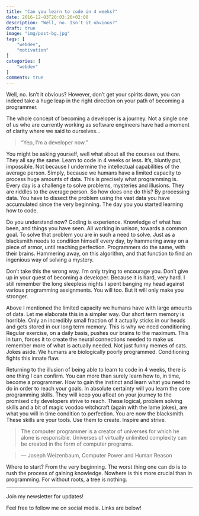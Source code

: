```yaml
---
title: "Can you learn to code in 4 weeks?"
date: 2016-12-03T20:03:26+02:00
description: "Well, no. Isn’t it obvious?"
draft: true
image: "img/post-bg.jpg"
tags: [
    "webdev",
    "motivation"
]
categories: [
    "webdev"
]
comments: true
---
```


Well, no. Isn’t it obvious? However, don’t get your spirits down, you can indeed take a huge leap in the right direction on your path of becoming a programmer.


The whole concept of becoming a developer is a journey. Not a single one of us who are currently working as software engineers have had a moment of clarity where we said to ourselves…

> “Yep, I’m a developer now.”

You might be asking yourself, well what about all the courses out there. They all say the same. Learn to code in 4 weeks or less. It’s, bluntly put, impossible. Not because I undermine the intellectual capabilities of the average person. Simply, because we humans have a limited capacity to process huge amounts of data. This is precisely what programming is. Every day is a challenge to solve problems, mysteries and illusions. They are riddles to the average person. So how does one do this? By processing data. You have to dissect the problem using the vast data you have accumulated since the very beginning. The day you you started learning how to code.

Do you understand now? Coding is experience. Knowledge of what has been, and things you have seen. All working in unison, towards a common goal. To solve that problem you are in such a need to solve. Just as a blacksmith needs to condition himself every day, by hammering away on a piece of armor, until reaching perfection. Programmers do the same, with their brains. Hammering away, on this algorithm, and that function to find an ingenious way of solving a mystery.


Don’t take this the wrong way. I’m only trying to encourage you. Don’t give up in your quest of becoming a developer. Because it is hard, very hard. I still remember the long sleepless nights I spent banging my head against various programming assignments. You will too. But it will only make you stronger.

Above I mentioned the limited capacity we humans have with large amounts of data. Let me elaborate this in a simpler way. Our short term memory is horrible. Only an incredibly small fraction of it actually sticks in our heads and gets stored in our long term memory. This is why we need conditioning. Regular exercise, on a daily basis, pushes our brains to the maximum. This in turn, forces it to create the neural connections needed to make us remember more of what is actually needed. Not just funny memes of cats. Jokes aside. We humans are biologically poorly programmed. Conditioning fights this innate flaw.

Returning to the illusion of being able to learn to code in 4 weeks, there is one thing I can confirm. You can more than surely learn how to, in time, become a programmer. How to gain the instinct and learn what you need to do in order to reach your goals. In absolute certainty will you learn the core programming skills. They will keep you afloat on your journey to the promised city developers strive to reach. These logical, problem solving skills and a bit of magic voodoo witchcraft (again with the lame jokes), are what you will in time condition to perfection. You are now the blacksmith. These skills are your tools. Use them to create. Inspire and strive.

> The computer programmer is a creator of universes for which he alone is responsible. Universes of virtually unlimited complexity can be created in the form of computer programs. 

> — Joseph Weizenbaum, Computer Power and Human Reason

Where to start? From the very beginning. The worst thing one can do is to rush the process of gaining knowledge. Nowhere is this more crucial than in programming. For without roots, a tree is nothing.

---

Join my newsletter for updates!

Feel free to follow me on social media. Links are below!